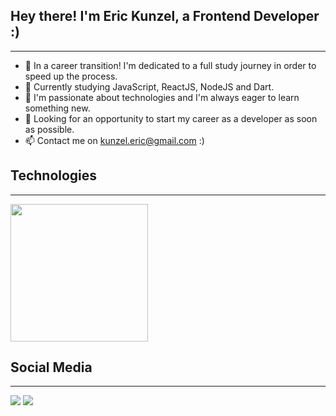 ## Hey there! I'm Eric Kunzel, a Frontend Developer :)
-------------------------------------------------------------------------------------------------------------------------------------------------------------------------
- 🔭 In a career transition! I'm dedicated to a full study journey in order to speed up the process.
- 🌱 Currently studying JavaScript, ReactJS, NodeJS and Dart.
- 👯 I'm passionate about technologies and I'm always eager to learn something new.
- 🤔 Looking for an opportunity to start my career as a developer as soon as possible.
- 📫 Contact me on kunzel.eric@gmail.com :)

## Technologies
-------------------------------------------------------------------------------------------------------------------------------------------------------------------------
<div align="left">
  <a href="https://github.com/kunzeleric">
  <img height="220em" src="https://www.kindpng.com/picc/m/78-787343_html5-css-javascript-html-css-js-icon-hd.png"/>
  </a>
</div>

## Social Media
-------------------------------------------------------------------------------------------------------------------------------------------------------------------------
<div align="left"> 
   <a href = "mailto:kunzel.eric@gmail.com"><img src="https://img.shields.io/badge/-Gmail-%23333?style=for-the-badge&logo=gmail&logoColor=white" target="_blank"></a>
   <a href="https://www.linkedin.com/in/eric-edward-k%C3%BCnzel-0b139574/" target="_blank"><img src="https://img.shields.io/badge/-LinkedIn-%230077B5?style=for-the-badge&logo=linkedin&logoColor=white" target="_blank"></a> 
 </div>
